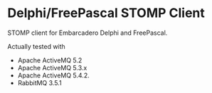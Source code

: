 # Delphi/FreePascal STOMP Client
STOMP client for Embarcadero Delphi and FreePascal. 

Actually tested with
- Apache ActiveMQ 5.2
- Apache ActiveMQ 5.3.x
- Apache ActiveMQ 5.4.2.
- RabbitMQ 3.5.1
